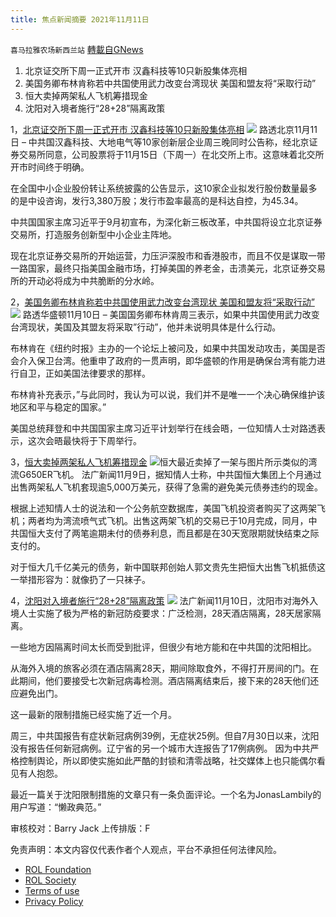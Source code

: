 ```yaml
---
title: 焦点新闻摘要 2021年11月11日
---
```

`喜马拉雅农场新西兰站` [轉載自GNews](https://gnews.org/zh-hans/1658140/)

1. 北京证交所下周一正式开市 汉鑫科技等10只新股集体亮相
2. 美国务卿布林肯称若中共国使用武力改变台湾现状 美国和盟友将“采取行动”
3. 恒大卖掉两架私人飞机筹措现金
4. 沈阳对入境者施行“28+28”隔离政策


1，[北京证交所下周一正式开市 汉鑫科技等10只新股集体亮相](https://cn.reuters.com/article/bse-opening-schedule-1111-thur-idCNKBS2HW087)
![](https://assets.gnews.org/wp-content/uploads/2021/11/1-85.jpg)
路透北京11月11日 – 中共国汉鑫科技、大地电气等10家创新层企业周三晚同时公告称，经北京证券交易所同意，公司股票将于11月15日（下周一）在北交所上市。这意味着北交所开市时间终于明确。

在全国中小企业股份转让系统披露的公告显示，这10家企业拟发行股份数量最多的是中设咨询，发行3,380万股；发行市盈率最高的是科达自控，为45.34。

中共国国家主席习近平于9月初宣布，为深化新三板改革，中共国将设立北京证券交易所，打造服务创新型中小企业主阵地。

现在北京证券交易所的开始运营，力压沪深股市和香港股市，而且不仅是谋取一带一路国家，最终只指美国金融市场，打掉美国的养老金，击溃美元，北京证券交易所的开动必将成为中共脆断的分水岭。

2，[美国务卿布林肯称若中共国使用武力改变台湾现状 美国和盟友将“采取行动”](https://cn.reuters.com/article/usa-beijing-taiwan-1110-wedn-idCNKBS2HW02Z)
![](https://assets.gnews.org/wp-content/uploads/2021/11/2-61.jpg)
路透华盛顿11月10日 – 美国国务卿布林肯周三表示，如果中共国使用武力改变台湾现状，美国及其盟友将采取”行动”，他并未说明具体是什么行动。

布林肯在《纽约时报》主办的一个论坛上被问及，如果中共国发动攻击，美国是否会介入保卫台湾。他重申了政府的一贯声明，即华盛顿的作用是确保台湾有能力进行自卫，正如美国法律要求的那样。

布林肯补充表示，”与此同时，我认为可以说，我们并不是唯一一个决心确保维护该地区和平与稳定的国家。”

美国总统拜登和中共国国家主席习近平计划举行在线会晤，一位知情人士对路透表示，这次会晤最快将于下周举行。

3，[恒大卖掉两架私人飞机筹措现金](https://cn.wsj.com/articles/%E6%81%92%E5%A4%A7%E5%8D%96%E6%8E%89%E4%B8%A4%E6%9E%B6%E7%A7%81%E4%BA%BA%E9%A3%9E%E6%9C%BA%E7%AD%B9%E6%8E%AA%E7%8E%B0%E9%87%91-11636166708)
![](https://assets.gnews.org/wp-content/uploads/2021/11/3-49.jpg)恒大最近卖掉了一架与图片所示类似的湾流G650ER飞机。
法广新闻11月9日，据知情人士称，中共国恒大集团上个月通过出售两架私人飞机套现逾5,000万美元，获得了急需的避免美元债券违约的现金。

根据上述知情人士的说法和一个公务航空数据库，美国飞机投资者购买了这两架飞机；两者均为湾流喷气式飞机。出售这两架飞机的交易已于10月完成，同月，中共国恒大支付了两笔逾期未付的债券利息，而且都是在30天宽限期就快结束之际支付的。

对于恒大几千亿美元的债务，新中国联邦创始人郭文贵先生把恒大出售飞机抵债这一举措形容为：就像扔了一只袜子。

4，[沈阳对入境者施行“28+28”隔离政策](https://cn.nytimes.com/china/20211110/covid-china-shenyang-quarantine/)
![](https://assets.gnews.org/wp-content/uploads/2021/11/4-38.jpg)
法广新闻11月10日，沈阳市对海外入境人士实施了极为严格的新冠防疫要求：广泛检测，28天酒店隔离，28天居家隔离。

一些地方因隔离时间太长而受到批评，但很少有地方能和在中共国的沈阳相比。

从海外入境的旅客必须在酒店隔离28天，期间除取食外，不得打开房间的门。在此期间，他们要接受七次新冠病毒检测。酒店隔离结束后，接下来的28天他们还应避免出门。

这一最新的限制措施已经实施了近一个月。

周三，中共国报告有症状新冠病例39例，无症状25例。但自7月30日以来，沈阳没有报告任何新冠病例。辽宁省的另一个城市大连报告了17例病例。
因为中共严格控制舆论，所以即使实施如此严酷的封锁和清零战略，社交媒体上也只能偶尔看见有人抱怨。

最近一篇关于沈阳限制措施的文章只有一条负面评论。一个名为JonasLambily的用户写道：“懒政典范。”

审核校对：Barry Jack
上传排版：F

 

免责声明：本文内容仅代表作者个人观点，平台不承担任何法律风险。

- [ROL Foundation](https://rolfoundation.org/)
- [ROL Society](https://rolsociety.org/)
- [Terms of use](https://gnews.org/terms-of-use-3/)
- [Privacy Policy](https://gnews.org/privacy-policy/)
